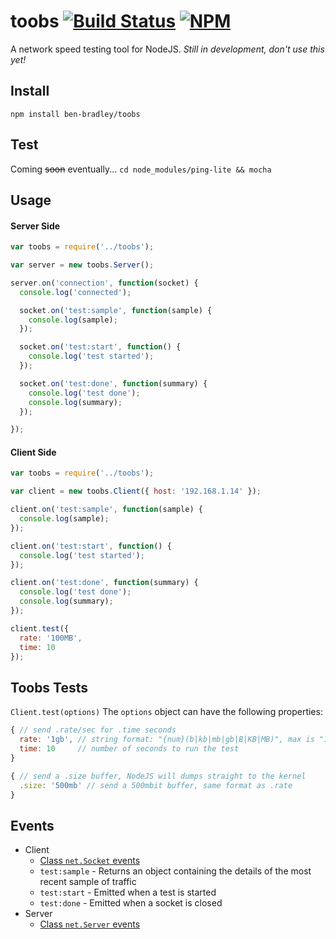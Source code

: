 # toobs [![Build Status](https://secure.travis-ci.org/ben-bradley/toobs.png)](http://travis-ci.org/ben-bradley/toobs) [![NPM](https://nodei.co/npm/toobs.png?downloads=true)](https://nodei.co/npm/toobs/)

A network speed testing tool for NodeJS.
*Still in development, don't use this yet!*

## Install

`npm install ben-bradley/toobs`

## Test

Coming ~~soon~~ eventually...
`cd node_modules/ping-lite && mocha`

## Usage

#### Server Side
```javascript
var toobs = require('../toobs');

var server = new toobs.Server();

server.on('connection', function(socket) {
  console.log('connected');

  socket.on('test:sample', function(sample) {
    console.log(sample);
  });

  socket.on('test:start', function() {
    console.log('test started');
  });

  socket.on('test:done', function(summary) {
    console.log('test done');
    console.log(summary);
  });

});
```

#### Client Side
```javascript
var toobs = require('../toobs');

var client = new toobs.Client({ host: '192.168.1.14' });

client.on('test:sample', function(sample) {
  console.log(sample);
});

client.on('test:start', function() {
  console.log('test started');
});

client.on('test:done', function(summary) {
  console.log('test done');
  console.log(summary);
});

client.test({
  rate: '100MB',
  time: 10
});
```

## Toobs Tests

`Client.test(options)` The `options` object can have the following properties:
```javascript
{ // send .rate/sec for .time seconds
  rate: '1gb', // string format: "{num}(b|kb|mb|gb|B|KB|MB)", max is "1023MB"
  time: 10     // number of seconds to run the test
}
```
```javascript
{ // send a .size buffer, NodeJS will dumps straight to the kernel
  .size: '500mb' // send a 500mbit buffer, same format as .rate
}
```

## Events

- Client
  - [Class `net.Socket` events](http://nodejs.org/api/net.html#net_class_net_socket)
  - `test:sample` - Returns an object containing the details of the most recent sample of traffic
  - `test:start` - Emitted when a test is started
  - `test:done` - Emitted when a socket is closed
- Server
  - [Class `net.Server` events](http://nodejs.org/api/net.html#net_class_net_server)
